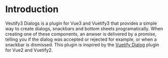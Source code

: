 # Introduction

Veutify3 Dialogs is a plugin for Vue3 and Vuetify3 that provides a simple way to create dialogs, snackbars and bottom sheets programatically. When creating one of these components, an anwser is delivered by a promise, telling you if the dialog was accepted or rejected for example, or when a snackbar is dismissed. This plugin is inspired by the [Vuetify Dialog](https://www.npmjs.com/package/vuetify-dialog) plugin for Vue2 and Vuetify2.

<!-- VuePress is composed of two parts: a [minimalistic static site generator](https://github.com/vuejs/vuepress/tree/master/packages/%40vuepress/core) with a Vue-powered [theming system](https://v1.vuepress.vuejs.org/theme/) and [Plugin API](https://v1.vuepress.vuejs.org/plugin/), and a [default theme](https://v1.vuepress.vuejs.org/theme/default-theme-config.html) optimized for writing technical documentation. It was created to support the documentation needs of Vue's own sub projects.

Each page generated by VuePress has its own pre-rendered static HTML, providing great loading performance and is SEO-friendly. Once the page is loaded, however, Vue takes over the static content and turns it into a full Single-Page Application (SPA). Additional pages are fetched on demand as the user navigates around the site. -->
